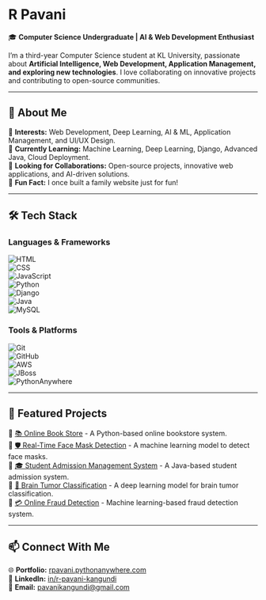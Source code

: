# R Pavani

🎓 **Computer Science Undergraduate | AI & Web Development Enthusiast**  

I’m a third-year Computer Science student at KL University, passionate about **Artificial Intelligence, Web Development, Application Management, and exploring new technologies**. I love collaborating on innovative projects and contributing to open-source communities.  

---

## 🚀 About Me  

🔹 **Interests:** Web Development, Deep Learning, AI & ML, Application Management, and UI/UX Design.  
🔹 **Currently Learning:** Machine Learning, Deep Learning, Django, Advanced Java, Cloud Deployment.  
🔹 **Looking for Collaborations:** Open-source projects, innovative web applications, and AI-driven solutions.  
🔹 **Fun Fact:** I once built a family website just for fun!  

---

## 🛠️ Tech Stack  

### **Languages & Frameworks**  
![HTML](https://img.shields.io/badge/HTML5-E34F26?style=flat&logo=html5&logoColor=white)  
![CSS](https://img.shields.io/badge/CSS3-1572B6?style=flat&logo=css3&logoColor=white)  
![JavaScript](https://img.shields.io/badge/JavaScript-F7DF1E?style=flat&logo=javascript&logoColor=black)  
![Python](https://img.shields.io/badge/Python-3776AB?style=flat&logo=python&logoColor=white)  
![Django](https://img.shields.io/badge/Django-092E20?style=flat&logo=django&logoColor=white)  
![Java](https://img.shields.io/badge/Java-007396?style=flat&logo=java&logoColor=white)  
![MySQL](https://img.shields.io/badge/MySQL-4479A1?style=flat&logo=mysql&logoColor=white)  

### **Tools & Platforms**  
![Git](https://img.shields.io/badge/Git-F05032?style=flat&logo=git&logoColor=white)  
![GitHub](https://img.shields.io/badge/GitHub-181717?style=flat&logo=github&logoColor=white)  
![AWS](https://img.shields.io/badge/AWS-232F3E?style=flat&logo=amazon-aws&logoColor=white)  
![JBoss](https://img.shields.io/badge/JBoss-E00?style=flat&logo=redhat&logoColor=white)  
![PythonAnywhere](https://img.shields.io/badge/PythonAnywhere-3670A0?style=flat&logo=python&logoColor=white)  

---

## 📂 Featured Projects  

🔹 [📚 Online Book Store](https://github.com/pavani-1510/OnlineBookStore) - A Python-based online bookstore system.  
🔹 [🛡️ Real-Time Face Mask Detection](https://github.com/pavani-1510/Real-Time-Face-Mask-Detection) - A machine learning model to detect face masks.  
🔹 [🎓 Student Admission Management System](https://github.com/pavani-1510/StudentAdmissionManagementSystem) - A Java-based student admission system.  
🔹 [🧠 Brain Tumor Classification](https://github.com/pavani-1510/Brain-Tumor-Classification) - A deep learning model for brain tumor classification.  
🔹 [💳 Online Fraud Detection](https://github.com/pavani-1510/OnlineFraudDetection) - Machine learning-based fraud detection system.  

---

## 📫 Connect With Me  

🌐 **Portfolio:** [rpavani.pythonanywhere.com](https://rpavani.pythonanywhere.com/)  
🔗 **LinkedIn:** [in/r-pavani-kangundi](https://www.linkedin.com/in/r-pavani-kangundi)  
📧 **Email:** pavanikangundi@gmail.com  


